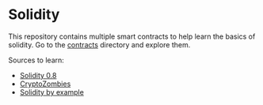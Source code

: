 # Solidity

This repository contains multiple smart contracts to help learn the basics of solidity.
Go to the [contracts](https://github.com/emmanuelkiranr/Solidity/tree/main/contracts "contracts") directory and explore them.

Sources to learn:
- [Solidity 0.8](https://www.youtube.com/watch?v=xv9OmztShIw&list=PLO5VPQH6OWdVQwpQfw9rZ67O6Pjfo6q-p "Solidity 0.8")
- [CryptoZombies](https://cryptozombies.io/ "CryptoZombies")
- [Solidity by example](https://solidity-by-example.org/ "Solidity by example")
